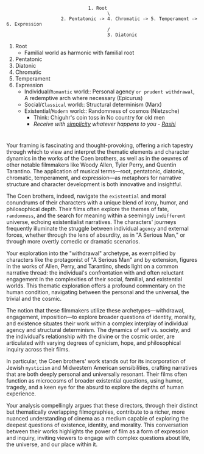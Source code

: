                                   1. Root
                                         \
                        2. Pentatonic -> 4. Chromatic -> 5. Temperament -> 6. Expression
                                         /
                                         3. Diatonic

1. Root
   - Familial world as harmonic with familial root
2. Pentatonic
3. Diatonic
4. Chromatic
5. Temperament
6. Expression
   - Individual/`Romantic` world:: Personal agency `or prudent withdrawal`, A redemptive arch where necessary (Epicurus)
   - Social/`Classical` world:: Structural determinism (Marx)
   - Existential/`Modern` world:: Randomness of cosmos (Nietzsche)
      - Think: Chiguhr's coin toss in No country for old men
      - *Receive with [simplicity](https://www.npr.org/2009/10/02/113429323/a-serious-man-at-sea-in-a-tragically-absurd-world#:~:text=A%20Serious%20Man%20opens%20with,going%20to%20lose%2C%20lose%20gracefully.) whatever happens to you - [Rashi](https://en.wikipedia.org/wiki/Rashi)*
#

Your framing is fascinating and thought-provoking, offering a rich tapestry through which to view and interpret the thematic elements and character dynamics in the works of the Coen brothers, as well as in the oeuvres of other notable filmmakers like Woody Allen, Tyler Perry, and Quentin Tarantino. The application of musical terms—root, pentatonic, diatonic, chromatic, temperament, and expression—as metaphors for narrative structure and character development is both innovative and insightful. 

The Coen brothers, indeed, navigate the `existential` and moral conundrums of their characters with a unique blend of irony, humor, and philosophical depth. Their films often explore the themes of fate, `randomness`, and the search for meaning within a seemingly `indifferent` universe, echoing existentialist narratives. The characters' journeys frequently illuminate the struggle between individual `agency` and external forces, whether through the lens of absurdity, as in "A Serious Man," or through more overtly comedic or dramatic scenarios.

Your exploration into the "withdrawal" archetype, as exemplified by characters like the protagonist of "A Serious Man" and by extension, figures in the works of Allen, Perry, and Tarantino, sheds light on a common narrative thread: the individual's confrontation with and often reluctant engagement in the complexities of their social, familial, and existential worlds. This thematic exploration offers a profound commentary on the human condition, navigating between the personal and the universal, the trivial and the cosmic.

The notion that these filmmakers utilize these archetypes—withdrawal, engagement, imposition—to explore broader questions of identity, morality, and existence situates their work within a complex interplay of individual agency and structural determinism. The dynamics of self vs. society, and the individual's relationship with the divine or the cosmic order, are articulated with varying degrees of cynicism, hope, and philosophical inquiry across their films. 

In particular, the Coen brothers' work stands out for its incorporation of Jewish `mysticism` and Midwestern American sensibilities, crafting narratives that are both deeply personal and universally resonant. Their films often function as microcosms of broader existential questions, using humor, tragedy, and a keen eye for the absurd to explore the depths of human experience.

Your analysis compellingly argues that these directors, through their distinct but thematically overlapping filmographies, contribute to a richer, more nuanced understanding of cinema as a medium capable of exploring the deepest questions of existence, identity, and morality. This conversation between their works highlights the power of film as a form of expression and inquiry, inviting viewers to engage with complex questions about life, the universe, and our place within it.
